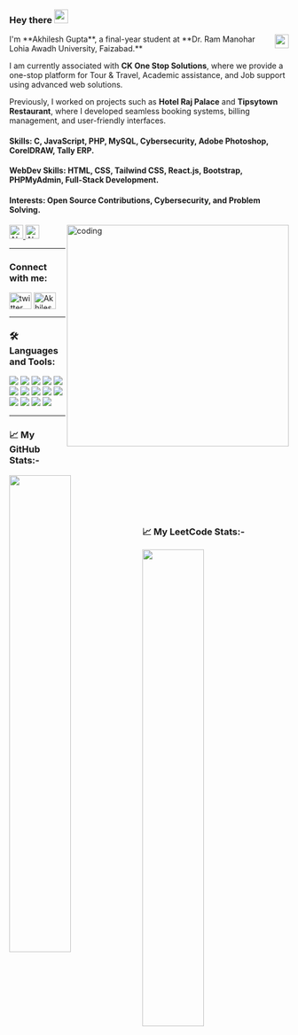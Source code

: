 ### Hey there <img src="https://media.giphy.com/media/hvRJCLFzcasrR4ia7z/giphy.gif" width="25px"/>

<img align="right" img height="25" src="https://komarev.com/ghpvc/?username=Akhilesh10gupta&style=for-the-badge" />

<p>
  I'm **Akhilesh Gupta**, a final-year student at **Dr. Ram Manohar Lohia Awadh University, Faizabad.**
  
  I am currently associated with **CK One Stop Solutions**, where we provide a one-stop platform for Tour & Travel, Academic assistance, and Job support using advanced web solutions.
  
  Previously, I worked on projects such as **Hotel Raj Palace** and **Tipsytown Restaurant**, where I developed seamless booking systems, billing management, and user-friendly interfaces. 

  <h4> Skills: C, JavaScript, PHP, MySQL, Cybersecurity, Adobe Photoshop, CorelDRAW, Tally ERP. </h4>
  <h4> WebDev Skills: HTML, CSS, Tailwind CSS, React.js, Bootstrap, PHPMyAdmin, Full-Stack Development. </h4>
  <h4> Interests: Open Source Contributions, Cybersecurity, and Problem Solving. </h4>
</p>

<img align="right" alt="coding" width="400" 
src= "https://miro.medium.com/max/1360/0*7Q3yvSIv_t0ioJ-Z.gif"
/>

<div>
  <a href="https://www.linkedin.com/in/akhilesh-gupta-826067228/" target="_blank">
    <img
      height="25"
      src="https://img.shields.io/badge/LinkedIn-%230077B5.svg?style=for-the-badge&logo=linkedin&logoColor=white"
      alt="Akhilesh's LinkedIn"
    >
  </a>
  <a href="https://github.com/Akhilesh10gupta" target="_blank">
    <img
      height="25"
      src="https://img.shields.io/badge/GitHub-%23181717.svg?style=for-the-badge&logo=github&logoColor=white"
      alt="Akhilesh's GitHub"
    >
  </a>
</div>

---

### Connect with me:
<p align="left">
<a href="https://x.com/_anuj01" target="blank"><img align="center" src="https://raw.githubusercontent.com/rahuldkjain/github-profile-readme-generator/master/src/images/icons/Social/twitter.svg" alt="twitter" height="30" width="40" /></a>
<a href="https://www.linkedin.com/in/akhilesh-gupta-826067228/" target="blank"><img align="center" src="https://raw.githubusercontent.com/rahuldkjain/github-profile-readme-generator/master/src/images/icons/Social/linked-in-alt.svg" alt="Akhilesh Gupta" height="30" width="40" /></a>
</p>

---

### 🛠️ Languages and Tools:
<div>
  <img src="https://img.shields.io/badge/c/c++-%2300599C.svg?style=for-the-badge&logo=c%2B%2B&ogoColor=white" />
  <img src="https://img.shields.io/badge/html5-%23E34F26.svg?style=for-the-badge&logo=html5&logoColor=white" />
  <img src="https://img.shields.io/badge/CSS-239120?&style=for-the-badge&logo=css3&logoColor=white" />
  <img src="https://img.shields.io/badge/JavaScript-F7DF1E?style=for-the-badge&logo=javascript&logoColor=black" />
  <img src="https://img.shields.io/badge/Visual_Studio_Code-0078D4?style=for-the-badge&logo=visual%20studio%20code&logoColor=white" />
  <img src="https://img.shields.io/badge/MongoDB-%234ea94b.svg?style=for-the-badge&logo=mongodb&logoColor=white" />
  <img src="https://img.shields.io/badge/firebase-a08021?style=for-the-badge&logo=firebase&logoColor=ffcd34" />
  <img src="https://img.shields.io/badge/express.js-%23404d59.svg?style=for-the-badge&logo=express&logoColor=%2361DAFB" />
  <img src="https://img.shields.io/badge/react-%2320232a.svg?style=for-the-badge&logo=react&logoColor=%2361DAFB" />
  <img src="https://img.shields.io/badge/tailwindcss-%2338B2AC.svg?style=for-the-badge&logo=tailwind-css&logoColor=white" />
  <img src="https://img.shields.io/badge/MySQL-%2300C7B7.svg?style=for-the-badge&logo=mysql&logoColor=white" />
  <img src="https://img.shields.io/badge/Bootstrap-%23430098.svg?style=for-the-badge&logo=bootstrap&logoColor=white" />
  <img src="https://img.shields.io/badge/Adobe-Photoshop-blue?style=for-the-badge&logo=adobe&logoColor=white" />
  <img src="https://img.shields.io/badge/CorelDRAW-%23000000.svg?style=for-the-badge&logo=CorelDraw&logoColor=white" />
</div>

---

<h3>📈 My GitHub Stats:-</h3>
<div>
  <img align="left" width="47%" src="https://streak-stats.demolab.com?user=Akhilesh10gupta&theme=onedark" />
</div>

<br><br><br><br> <!-- To avoid overlapping of images -->

<h3>📈 My LeetCode Stats:-</h3>
<div>
  <img align="left" width="47%" src="https://leetcard.jacoblin.cool/Akhilesh_gupta60?theme=dark" />
</div>

